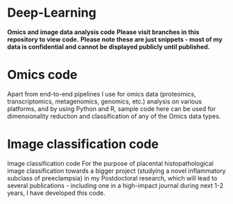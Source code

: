 # Deep-Learning
**Omics and image data analysis code**
**Please visit branches in this repository to view code.**
**Please note these are just snippets - most of my data is confidential and cannot be displayed publicly until published.**

# Omics code
Apart from end-to-end pipelines I use for omics data (proteomics, transcriptomics, metagenomics, genomics, etc.) analysis on various platforms, and by using Python and R, sample code here can be used for dimensionality reduction and classification of any of the Omics data types.

# Image classification code
Image classification code For the purpose of placental histopathological image classification towards a bigger project (studying a novel inflammatory subclass of preeclampsia) in my Postdoctoral research, which will lead to several publications - including one in a high-impact journal during next 1-2 years, I have developed this code.
